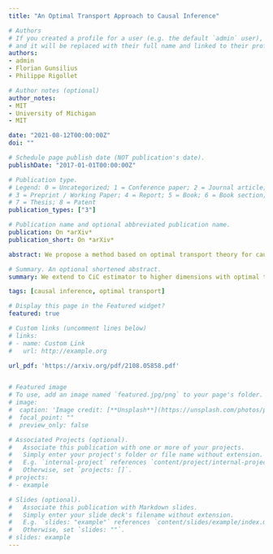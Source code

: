 ```yaml
---
title: "An Optimal Transport Approach to Causal Inference"

# Authors
# If you created a profile for a user (e.g. the default `admin` user), write the username (folder name) here 
# and it will be replaced with their full name and linked to their profile.
authors:
- admin
- Florian Gunsilius
- Philippe Rigollet

# Author notes (optional)
author_notes:
- MIT
- University of Michigan
- MIT

date: "2021-08-12T00:00:00Z"
doi: ""

# Schedule page publish date (NOT publication's date).
publishDate: "2017-01-01T00:00:00Z"

# Publication type.
# Legend: 0 = Uncategorized; 1 = Conference paper; 2 = Journal article;
# 3 = Preprint / Working Paper; 4 = Report; 5 = Book; 6 = Book section;
# 7 = Thesis; 8 = Patent
publication_types: ["3"]

# Publication name and optional abbreviated publication name.
publication: On *arXiv*
publication_short: On *arXiv*

abstract: We propose a method based on optimal transport theory for causal inference in classical treatment and control study designs. Our approach sheds a new light on existing approaches and generalizes them to settings with high-dimensional data. The implementation of our method leverages recent advances in computational optimal transport to produce an estimate of high-dimensional counterfactual outcomes. The benefits of this extension are demonstrated both on synthetic and real data that are beyond the reach of existing methods. In particular, we revisit the classical Card & Krueger dataset on the effect of a minimum wage increase on employment in fast food restaurants and obtain new insights about the impact of raising the minimum wage on employment of full- and part-time workers in the fast food industry.

# Summary. An optional shortened abstract.
summary: We extend to CiC estimator to higher dimensions with optimal transport-based methodology.

tags: [causal inference, optimal transport]

# Display this page in the Featured widget?
featured: true

# Custom links (uncomment lines below)
# links:
# - name: Custom Link
#   url: http://example.org

url_pdf: 'https://arxiv.org/pdf/2108.05858.pdf'


# Featured image
# To use, add an image named `featured.jpg/png` to your page's folder. 
# image:
#  caption: 'Image credit: [**Unsplash**](https://unsplash.com/photos/pLCdAaMFLTE)'
#  focal_point: ""
#  preview_only: false

# Associated Projects (optional).
#   Associate this publication with one or more of your projects.
#   Simply enter your project's folder or file name without extension.
#   E.g. `internal-project` references `content/project/internal-project/index.md`.
#   Otherwise, set `projects: []`.
# projects:
# - example

# Slides (optional).
#   Associate this publication with Markdown slides.
#   Simply enter your slide deck's filename without extension.
#   E.g. `slides: "example"` references `content/slides/example/index.md`.
#   Otherwise, set `slides: ""`.
# slides: example
---
```

